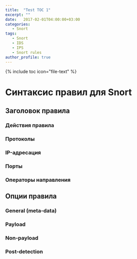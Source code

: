 ```yaml
---
title:  "Test TOC 1"
excerpt: ""
date:   2017-02-01T04:00:00+03:00
categories:
   - Snort
tags:
   - Snort
   - IDS
   - IPS
   - Snort rules
author_profile: true
---
```


{% include toc icon="file-text" %}


# Синтаксис правил для Snort

## Заголовок правила

### Действия правила

### Протоколы

### IP-адресация

### Порты

### Операторы направления



## Опции правила

### General (meta-data)

### Payload

### Non-payload

### Post-detection
